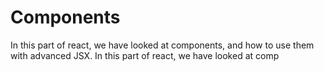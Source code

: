 # Components

In this part of react, we have looked at components, and how to use them with advanced JSX.
In this part of react, we have looked at comp